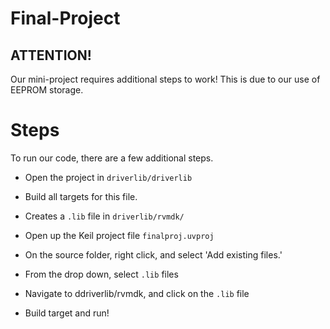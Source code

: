 # Final-Project

## ATTENTION!
Our mini-project requires additional steps to work!
This is due to our use of EEPROM storage.

# Steps
To run our code, there are a few additional steps. 

* Open the project in `driverlib/driverlib`

* Build all targets for this file. 

* Creates a `.lib` file in `driverlib/rvmdk/`

* Open up the Keil project file `finalproj.uvproj`

* On the source folder, right click, and select 'Add existing files.' 

* From the drop down, select `.lib` files

* Navigate to ddriverlib/rvmdk, and click on the `.lib` file

* Build target and run!
